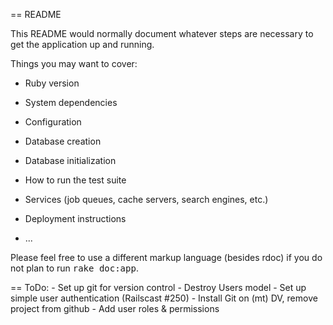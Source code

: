 == README

This README would normally document whatever steps are necessary to get the
application up and running.

Things you may want to cover:

* Ruby version

* System dependencies

* Configuration

* Database creation

* Database initialization

* How to run the test suite

* Services (job queues, cache servers, search engines, etc.)

* Deployment instructions

* ...


Please feel free to use a different markup language (besides rdoc) if you do not plan to run
<tt>rake doc:app</tt>.


== ToDo: 
	- Set up git for version control
	- Destroy Users model
	- Set up simple user authentication (Railscast #250)
	- Install Git on (mt) DV, remove project from github
	- Add user roles & permissions
